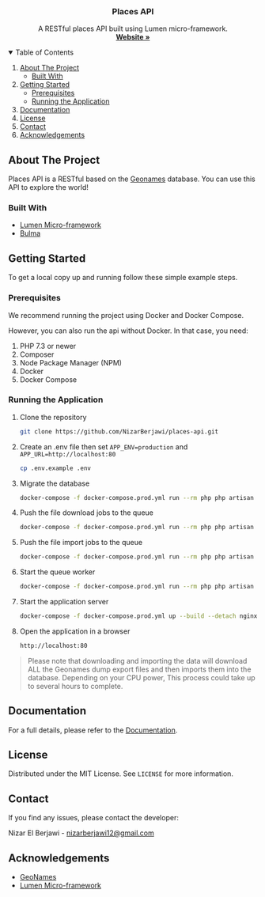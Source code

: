 <!-- [![Contributors][contributors-shield]][contributors-url]
[![Forks][forks-shield]][forks-url]
[![Stargazers][stars-shield]][stars-url]
[![Issues][issues-shield]][issues-url]
[![MIT License][license-shield]][license-url]
[![LinkedIn][linkedin-shield]][linkedin-url] -->

<!-- PROJECT LOGO -->
<br />
<p align="center">
  <h3 align="center">Places API</h3>

  <p align="center">
    A RESTful places API built using Lumen micro-framework.
    <br />
    <a href="https://github.com/othneildrew/Best-README-Template"><strong>Website »</strong></a>
    <br />
</p>

<!-- TABLE OF CONTENTS -->
<details open="open">
  <summary>Table of Contents</summary>
  <ol>
    <li>
      <a href="#about-the-project">About The Project</a>
      <ul>
        <li><a href="#built-with">Built With</a></li>
      </ul>
    </li>
    <li>
      <a href="#getting-started">Getting Started</a>
      <ul>
        <li><a href="#prerequisites">Prerequisites</a></li>
        <li><a href="#running-the-application">Running the Application</a></li>
      </ul>
    </li>
    <li><a href="#documentation">Documentation</a></li>
    <li><a href="#license">License</a></li>
    <li><a href="#contact">Contact</a></li>
    <li><a href="#acknowledgements">Acknowledgements</a></li>
  </ol>
</details>

<!-- ABOUT THE PROJECT -->

## About The Project

Places API is a RESTful based on the <a href="https://www.geonames.org/">Geonames</a> database. You can use this API to explore the world!

### Built With

- [Lumen Micro-framework](https://lumen.laravel.com/)
- [Bulma](https://bulma.io/)

<!-- GETTING STARTED -->

## Getting Started

To get a local copy up and running follow these simple example steps.

### Prerequisites

We recommend running the project using Docker and Docker Compose.

However, you can also run the api without Docker. In that case, you need:

1. PHP 7.3 or newer
2. Composer
3. Node Package Manager (NPM)
4. Docker
5. Docker Compose

### Running the Application

1. Clone the repository
   ```sh
   git clone https://github.com/NizarBerjawi/places-api.git
   ```
2. Create an .env file then set `APP_ENV=production` and `APP_URL=http://localhost:80`
   ```sh
   cp .env.example .env
   ```
3. Migrate the database 
   ```sh
   docker-compose -f docker-compose.prod.yml run --rm php php artisan migrate:fresh  
   ```
4. Push the file download jobs to the queue
   ```sh
   docker-compose -f docker-compose.prod.yml run --rm php php artisan geonames:download  
   ```
5. Push the file import jobs to the queue
   ```sh
   docker-compose -f docker-compose.prod.yml run --rm php php artisan geonames:import  
   ```
6. Start the queue worker
   ```sh
   docker-compose -f docker-compose.prod.yml run --rm php php artisan queue:work --stop-when-empty --queue=download-data,import-data,download-places,import-places,download-flags,download-names,import-names
   ```
7. Start the application server
   ```sh
   docker-compose -f docker-compose.prod.yml up --build --detach nginx
   ```
8. Open the application in a browser
   ```sh
   http://localhost:80
   ```
> Please note that downloading and importing the data will download ALL the Geonames dump export files and then imports them into the database. Depending on your CPU power, This process could take up to several hours to complete.

<!-- USAGE EXAMPLES -->

## Documentation

For a full details, please refer to the [Documentation](https://placesapi.dev/documentation).

<!-- LICENSE -->

## License

Distributed under the MIT License. See `LICENSE` for more information.

<!-- CONTACT -->

## Contact

If you find any issues, please contact the developer:

Nizar El Berjawi - nizarberjawi12@gmail.com

<!-- ACKNOWLEDGEMENTS -->

## Acknowledgements

- [GeoNames](https://www.geonames.org/)
- [Lumen Micro-framework](https://lumen.laravel.com/)
